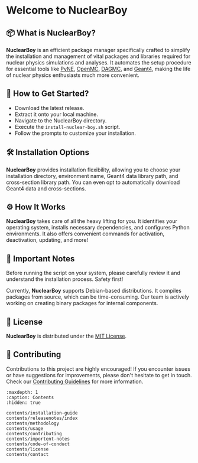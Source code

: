 # Welcome to NuclearBoy

## 📦 What is NuclearBoy?
**NuclearBoy** is an efficient package manager specifically crafted to simplify the installation and management of vital packages and libraries required for nuclear physics simulations and analyses. It automates the setup procedure for essential tools like [PyNE][pyne], [OpenMC][openmc], [DAGMC][dagmc], and [Geant4][geant4], making the life of nuclear physics enthusiasts much more convenient.

[pyne]: https://pyne.io/
[openmc]: https://docs.openmc.org/en/stable/
[dagmc]: https://svalinn.github.io/DAGMC/
[geant4]: https://geant4.web.cern.ch/

## 🚀 How to Get Started?
- Download the latest release.
- Extract it onto your local machine.
- Navigate to the NuclearBoy directory.
- Execute the `install-nuclear-boy.sh` script.
- Follow the prompts to customize your installation.

## 🛠 Installation Options
**NuclearBoy** provides installation flexibility, allowing you to choose your installation directory, environment name, Geant4 data library path, and cross-section library path. You can even opt to automatically download Geant4 data and cross-sections.

## ⚙ How It Works
**NuclearBoy** takes care of all the heavy lifting for you. It identifies your operating system, installs necessary dependencies, and configures Python environments. It also offers convenient commands for activation, deactivation, updating, and more!

## 🚨 Important Notes
Before running the script on your system, please carefully review it and understand the installation process. Safety first!

Currently, **NuclearBoy** supports Debian-based distributions. It compiles packages from source, which can be time-consuming. Our team is actively working on creating binary packages for internal components.

## 📜 License
**NuclearBoy** is distributed under the [MIT License](contents/license).

## 🤝 Contributing
Contributions to this project are highly encouraged! If you encounter issues or have suggestions for improvements, please don't hesitate to get in touch. Check our [Contributing Guidelines](contents/contributing) for more information.


```{toctree}
:maxdepth: 1
:caption: Contents
:hidden: true

contents/installation-guide
contents/releasenotes/index
contents/methodology
contents/usage
contents/contributing
contents/importent-notes
contents/code-of-conduct
contents/license
contents/contact
```




